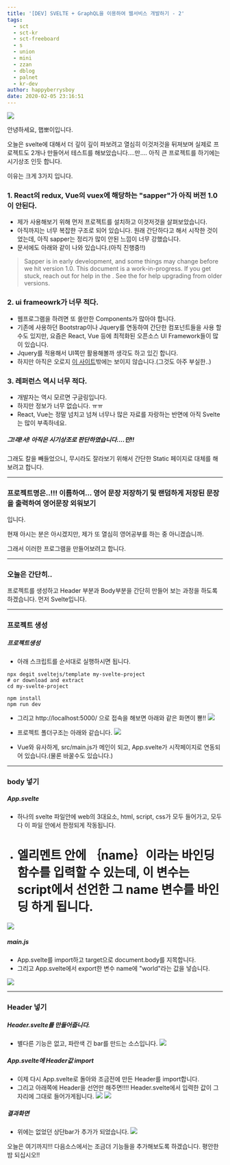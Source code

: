 ```yaml
---
title: '[DEV] SVELTE + GraphQL을 이용하여 웹서비스 개발하기 - 2'
tags:
  - sct
  - sct-kr
  - sct-freeboard
  - s
  - union
  - mini
  - zzan
  - dblog
  - palnet
  - kr-dev
author: happyberrysboy
date: 2020-02-05 23:16:51
---
```


![](https://cdn.steemitimages.com/DQmTrDZQc777cBrg9Vf5GyoTh1kohNAAymUpUcKj9mYhGWz/image.png)

안녕하세요, 햅뽀이입니다.

오늘은 svelte에 대해서 더 깊이 깊이 파보려고 열심히 이것저것을 뒤져보며 실제로 프로젝트도 2개나 만들어서 테스트를 해보았습니다....만.... 아직 큰 프로젝트를 하기에는 시기상조 인듯 합니다.

이유는 크게 3가지 입니다.

### 1. React의 redux, Vue의 vuex에 해당하는 "sapper"가 아직 버전 1.0이 안된다.
- 제가 사용해보기 위해 먼저 프로젝트를 설치하고 이것저것을 살펴보았습니다.
- 아직까지는 너무 복잡한 구조로 되어 있습니다. 원래 간단하다고 해서 시작한 것이었는데, 아직 sapper는 정리가 많이 안된 느낌이 너무 강했습니다.
- 문서에도 아래와 같이 나와 있습니다.(아직 진행중!!)

> Sapper is in early development, and some things may change before we hit version 1.0. This document is a work-in-progress. If you get stuck, reach out for help in the .
See the  for help upgrading from older versions.

### 2. ui frameowrk가 너무 적다.
- 웹프로그램을 하려면 또 쓸만한 Components가 많아야 합니다.
- 기존에 사용하던 Bootstrap이나 Jquery를 연동하여 간단한 컴포넌트들을 사용 할 수도 있지만, 요즘은 React, Vue 등에 최적화된 오픈소스 UI Framework들이 많이 있습니다.
- Jquery를 적용해서 UI쪽만 활용해볼까 생각도 하고 있긴 합니다.
- 하지만 아직은 오로지 [이 사이트](https://sveltematerialui.com/)밖에는 보이지 않습니다.(그것도 아주 부실한..)

### 3. 레퍼런스 역시 너무 적다.
- 개발자는 역시 모르면 구글링입니다.
- 하지만 정보가 너무 없습니다. ㅠㅠ 
- React, Vue는 정말 넘치고 넘쳐 너무나 많은 자료를 자랑하는 반면에 아직 Svelte는 많이 부족하네요.

##### 그!래!서! 아직은 시기상조로 판단하였습니다....만!!
그래도 칼을 빼들었으니, 무시라도 잘라보기 위해서 간단한 Static 페이지로 대체를 해보려고 합니다.

___

### 프로젝트명은..!!! 이름하여... 영어 문장 저장하기 및 랜덤하게 저장된 문장을 출력하여 영어문장 외워보기
입니다.

현재 아시는 분은 아시겠지만, 제가 또 열심히 영어공부를 하는 중 아니겠습니까.

그래서 이러한 프로그램을 만들어보려고 합니다.

___

### 오늘은 간단히..
프로젝트를 생성하고 Header 부분과 Body부분을 간단히 만들어 보는 과정을 하도록 하겠습니다.
먼저 Svelte입니다.

___
### 프로젝트 생성

##### 프로젝트생성
- 아래 스크립트를 순서대로 실행하시면 됩니다.
```
npx degit sveltejs/template my-svelte-project
# or download and extract 
cd my-svelte-project

npm install
npm run dev
```
- 그리고 http://localhost:5000/ 으로 접속을 해보면 아래와 같은 화면이 뿅!!
![](https://cdn.steemitimages.com/DQmQHoazFjjyWk5qvptRsZYAuf9FNLaXvZDpP3o45yEjbCh/image.png)

- 프로젝트 폴더구조는 아래와 같습니다.
![](https://cdn.steemitimages.com/DQmY7rJZLnQ7zJRt2L6CkCYpD2QCSDSHvxyJEZaqAqpWFB5/image.png)

- Vue와 유사하게, src/main.js가 메인이 되고, App.svelte가 시작페이지로 연동되어 있습니다.(물론 바꿀수도 있습니다.)

___

### body 넣기

##### App.svelte
- 하나의 svelte 파일안에 web의 3대요소, html, script, css가 모두 들어가고, 모두다 이 파일 안에서 한정되게 작동됩니다.
- <h1> 엘리멘트 안에 ｛name｝이라는 바인딩 함수를 입력할 수 있는데, 이 변수는 script에서 선언한 그 name 변수를 바인딩 하게 됩니다.
![](https://cdn.steemitimages.com/DQmTWcngGYz72LQ2B939e9Sjkz6R8v3TkTZj2yNRq2t95HC/image.png)

##### main.js
- App.svelte를 import하고 target으로 document.body를 지목합니다.
- 그리고 App.svelte에서 export한 변수 name에 "world"라는 값을 넣습니다.

![](https://cdn.steemitimages.com/DQmet9VRbrXRbB327znLzbYQWe7cfQZK6C6qyD5tm3wu7Vz/image.png)

___

### Header 넣기

##### Header.svelte를 만들어줍니다.
- 별다른 기능은 없고, 파란색 긴 bar를 만드는 소스입니다.
![](https://cdn.steemitimages.com/DQmYTwkbLdepojPQsyyag7adsfGjfbPPoxJNtyXjkydH2ao/image.png)

##### App.svelte에 Header값 import
- 이제 다시 App.svelte로 돌아와 조금전에 만든 Header를 import합니다.
- 그리고 아래쪽에 Header을 선언만 해주면!!!! Header.svelte에서 입력한 값이 그자리에 그대로 들어가게됩니다.
![](https://cdn.steemitimages.com/DQmefLMzYfDsgRmovYgnptAXDkSNq7S1GjZCgkECFD3yQGS/image.png)
![](https://cdn.steemitimages.com/DQmZDzCZ1MmN6uR2mNszua4xp6BUy18yUyynJGYVXUShkkZ/image.png)

##### 결과화면
- 위에는 없었던 상단bar가 추가가 되었습니다.
![](https://cdn.steemitimages.com/DQmZPwqZ71r5QqA26vEmSkgW5rju1miMhcZSaMjCdRE5ZYo/image.png)


오늘은 여기까지!!! 다음소스에서는 조금더 기능들을 추가해보도록 하겠습니다.
평안한밤 되십시오!!